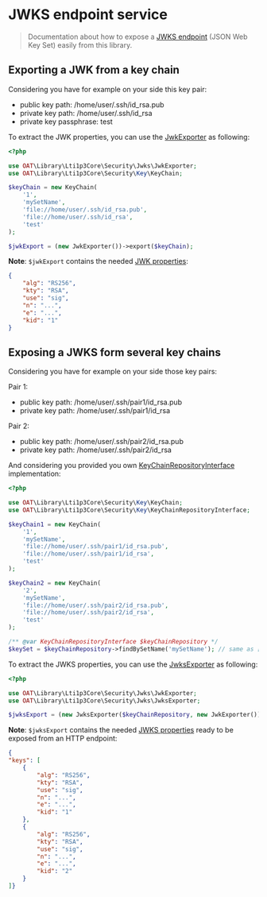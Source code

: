# JWKS endpoint service

> Documentation about how to expose a [JWKS endpoint](https://auth0.com/docs/tokens/concepts/jwks) (JSON Web Key Set) easily from this library.

## Exporting a JWK from a key chain

Considering you have for example on your side this key pair:
- public key path: /home/user/.ssh/id_rsa.pub
- private key path: /home/user/.ssh/id_rsa
- private key passphrase: test

To extract the JWK properties, you can use the [JwkExporter](../../src/Security/Jwks/JwkExporter.php) as following:

```php
<?php

use OAT\Library\Lti1p3Core\Security\Jwks\JwkExporter;
use OAT\Library\Lti1p3Core\Security\Key\KeyChain;

$keyChain = new KeyChain(
    '1',
    'mySetName',
    'file://home/user/.ssh/id_rsa.pub',
    'file://home/user/.ssh/id_rsa',
    'test'
);

$jwkExport = (new JwkExporter())->export($keyChain);
```

**Note**: `$jwkExport` contains the needed [JWK properties](https://auth0.com/docs/tokens/references/jwks-properties):

```json
{
    "alg": "RS256",
    "kty": "RSA",
    "use": "sig",
    "n": "...",
    "e": "...",
    "kid": "1"
}
```

## Exposing a JWKS form several key chains

Considering you have for example on your side those key pairs:

Pair 1:
- public key path: /home/user/.ssh/pair1/id_rsa.pub
- private key path: /home/user/.ssh/pair1/id_rsa

Pair 2:
- public key path: /home/user/.ssh/pair2/id_rsa.pub
- private key path: /home/user/.ssh/pair2/id_rsa

And considering you provided you own [KeyChainRepositoryInterface](../../src/Security/Key/KeyChainRepositoryInterface.php) implementation:

```php
<?php

use OAT\Library\Lti1p3Core\Security\Key\KeyChain;
use OAT\Library\Lti1p3Core\Security\Key\KeyChainRepositoryInterface;

$keyChain1 = new KeyChain(
    '1',
    'mySetName',
    'file://home/user/.ssh/pair1/id_rsa.pub',
    'file://home/user/.ssh/pair1/id_rsa',
    'test'
);

$keyChain2 = new KeyChain(
    '2',
    'mySetName',
    'file://home/user/.ssh/pair2/id_rsa.pub',
    'file://home/user/.ssh/pair2/id_rsa',
    'test'
);

/** @var KeyChainRepositoryInterface $keyChainRepository */
$keySet = $keyChainRepository->findBySetName('mySetName'); // same as [$keyChain1, $keyChain2]
```

To extract the JWKS properties, you can use the [JwksExporter](../../src/Security/Jwks/JwksExporter.php) as following:

```php
<?php

use OAT\Library\Lti1p3Core\Security\Jwks\JwkExporter;
use OAT\Library\Lti1p3Core\Security\Jwks\JwksExporter;

$jwksExport = (new JwksExporter($keyChainRepository, new JwkExporter()))->export('mySetName');
```

**Note**: `$jwksExport` contains the needed [JWKS properties](https://auth0.com/docs/tokens/references/jwks-properties) ready to be exposed from an HTTP endpoint:

```json
{
"keys": [
    {
        "alg": "RS256",
        "kty": "RSA",
        "use": "sig",
        "n": "...",
        "e": "...",
        "kid": "1"
    },
    {
        "alg": "RS256",
        "kty": "RSA",
        "use": "sig",
        "n": "...",
        "e": "...",
        "kid": "2"
    }
]}
```